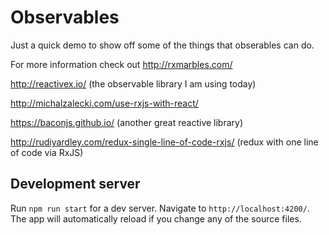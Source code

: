 # Observables

Just a quick demo to show off some of the things that obserables can do.

For more information check out
http://rxmarbles.com/

http://reactivex.io/ (the observable library I am using today)

http://michalzalecki.com/use-rxjs-with-react/

https://baconjs.github.io/ (another great reactive library)

http://rudiyardley.com/redux-single-line-of-code-rxjs/ (redux with one line of code via RxJS)

## Development server

Run `npm run start` for a dev server. Navigate to `http://localhost:4200/`. The app will automatically reload if you change any of the source files.

